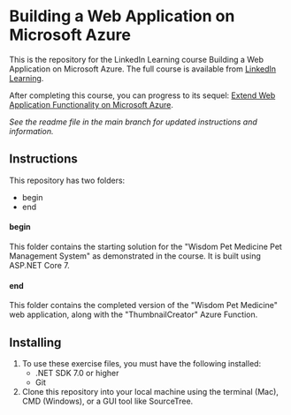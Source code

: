 # Building a Web Application on Microsoft Azure
This is the repository for the LinkedIn Learning course Building a Web Application on Microsoft Azure. The full course is available from [LinkedIn Learning][lil-course-url].

After completing this course, you can progress to its sequel: [Extend Web Application Functionality on Microsoft Azure][lil-extend-course-url].

_See the readme file in the main branch for updated instructions and information._
## Instructions
This repository has two folders:

- begin
- end


#### begin

This folder contains the starting solution for the "Wisdom Pet Medicine Pet Management System" as demonstrated in the course. It is built using ASP.NET Core 7.

#### end

This folder contains the completed version of the "Wisdom Pet Medicine" web application, along with the "ThumbnailCreator" Azure Function.


## Installing
1. To use these exercise files, you must have the following installed:
	- .NET SDK 7.0 or higher
	- Git
2. Clone this repository into your local machine using the terminal (Mac), CMD (Windows), or a GUI tool like SourceTree.


[0]: # (Replace these placeholder URLs with actual course URLs)

[lil-course-url]: https://www.linkedin.com/learning/building-a-web-application-on-microsoft-azure-22880696
[lil-extend-course-url]: https://www.linkedin.com/learning/extend-web-application-functionality-on-microsoft-azure
[lil-thumbnail-url]: http://